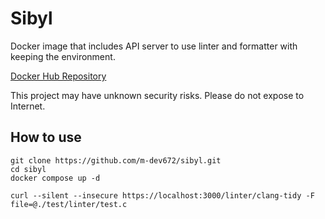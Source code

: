 # Sibyl

Docker image that includes API server to use linter and formatter with keeping the environment.

[Docker Hub Repository](https://hub.docker.com/repository/docker/mdev672/sibyl)

This project may have unknown security risks. Please do not expose to Internet.

## How to use

```
git clone https://github.com/m-dev672/sibyl.git
cd sibyl
docker compose up -d

curl --silent --insecure https://localhost:3000/linter/clang-tidy -F file=@./test/linter/test.c
```